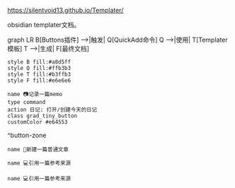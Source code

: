 https://silentvoid13.github.io/Templater/

obsidian templater文档。


graph LR
    B[Buttons插件] -->|触发| Q[QuickAdd命令]
    Q -->|使用| T[Templater模板]
    T -->|生成| F[最终文档]
    
    style B fill:#a8d5ff
    style Q fill:#ffb3b3
    style T fill:#b3ffb3
    style F fill:#e6e6e6




```button
name 📷记录一篇memo
type command
action 日记: 打开/创建今天的日记
class grad_tiny_button
customColor #e64553
```
^button-zone

```button
name 📝新建一篇普通文章
```

```button
name 💻引用一篇参考来源
```

```button
name 💻引用一篇参考来源
```